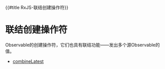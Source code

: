 {{#title RxJS-联结创建操作符}}
# 联结创建操作符

Observable的创建操作符，它们也具有联结功能——发出多个源Observable的值。

- [combineLatest](./combinelatest.md "combineLatest操作符") 
